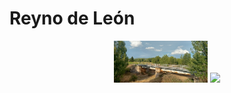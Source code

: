 # Reyno de León<br/>

<p align="center">
 <img src="IMG20220827193648.jpg" width="150"  class="center"> <img src="rozsa_peter_2.png" width="150"  class="center">
</p>
